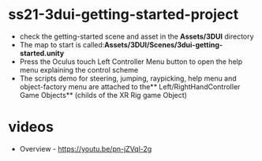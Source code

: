 # ss21-3dui-getting-started-project

- check the getting-started scene and asset in the **Assets/3DUI** directory
- The map to start is called:**Assets/3DUI/Scenes/3dui-getting-started.unity**
- Press the Oculus touch Left Controller Menu button to open the help menu explaining the control scheme
- The scripts demo for steering, jumping, raypicking, help menu and object-factory menu are attached to the** Left/RightHandController Game Objects** (childs of the XR Rig game Object)

# videos
   - Overview - https://youtu.be/pn-jZVql-2g
